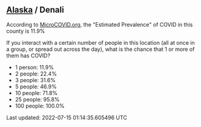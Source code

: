 
## [Alaska](/united-states/alaska) / Denali

According to [MicroCOVID.org](http://microcovid.org),
the "Estimated Prevalence" of COVID in this county is 11.9%

If you interact with a certain number of people in this location
(all at once in a group, or spread out across the day), what is the chance that
1 or more of them has COVID?

- 1 person: 11.9%
- 2 people: 22.4%
- 3 people: 31.6%
- 5 people: 46.9%
- 10 people: 71.8%
- 25 people: 95.8%
- 100 people: 100.0%

Last updated: 2022-07-15 01:14:35.605496 UTC
